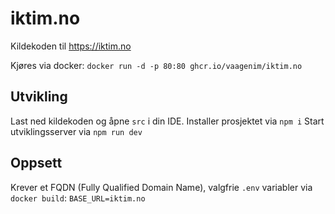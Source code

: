 # iktim.no
Kildekoden til https://iktim.no

Kjøres via docker:
`docker run -d -p 80:80 ghcr.io/vaagenim/iktim.no`

## Utvikling
Last ned kildekoden og åpne `src` i din IDE.
Installer prosjektet via `npm i`
Start utviklingsserver via `npm run dev`

## Oppsett
Krever et FQDN (Fully Qualified Domain Name), valgfrie `.env` variabler via `docker build`:
`BASE_URL=iktim.no`
